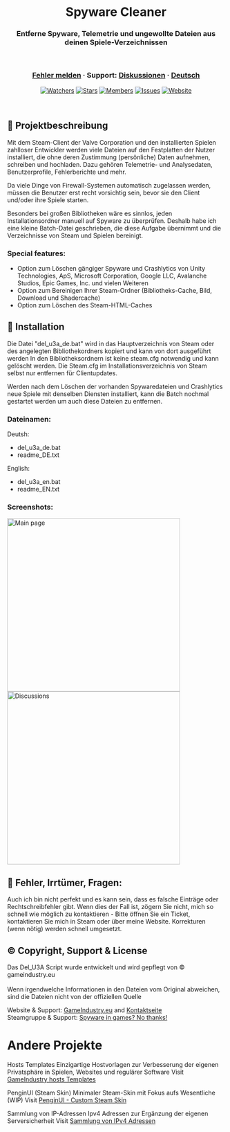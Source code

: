 <h1 align="center">Spyware Cleaner</h1>
<h3 align="center">Entferne Spyware, Telemetrie und ungewollte Dateien aus deinen Spiele-Verzeichnissen</h3>

<br />

<h3 align="center">
  <a href="https://github.com/KodoPengin/Del_U3A/issues">Fehler melden</a>
  <span> · </span>
  Support: <a href="https://github.com/KodoPengin/Del_U3A/discussions">Diskussionen</a>
  <span> · </span>
  <a href="../docs/README.md">Deutsch</a>
</h3>
 <p align="center">
    <a href="https://github.com/KodoPengin/Del_U3A/watchers"><img alt="Watchers" src="https://img.shields.io/github/watchers/KodoPengin/Del_U3A.svg?color=0088ff" /></a>
    <a href="https://github.com/KodoPengin/Del_U3A/stargazers"><img alt="Stars" src="https://img.shields.io/github/stars/KodoPengin/Del_U3A.svg?color=0088ff" /></a>
    <a href="https://github.com/KodoPengin/Del_U3A/network/members"><img alt="Members" src="https://img.shields.io/github/forks/KodoPengin/Del_U3A.svg?color=0088ff" /></a>
    <a href="https://github.com/KodoPengin/Del_U3A/issues"><img alt="Issues" src="https://img.shields.io/github/issues/KodoPengin/Del_U3A.svg?color=0088ff" /></a>
		<a href="https://gameindustry.eu"><img alt="Website" src="https://img.shields.io/badge/website-online-blue?url=https%3A%2F%2Fgameindustry.eu?color=0088ff" /></a>
  </p>
<br />

## 📝 Projektbeschreibung
Mit dem Steam-Client der Valve Corporation und den installierten Spielen zahlloser Entwickler werden viele Dateien auf den Festplatten der Nutzer installiert, die ohne deren Zustimmung (persönliche) Daten aufnehmen, schreiben und hochladen. Dazu gehören Telemetrie- und Analysedaten, Benutzerprofile, Fehlerberichte und mehr.

Da viele Dinge von Firewall-Systemen automatisch zugelassen werden, müssen die Benutzer erst recht vorsichtig sein, bevor sie den Client und/oder ihre Spiele starten.

Besonders bei großen Bibliotheken wäre es sinnlos, jeden Installationsordner manuell auf Spyware zu überprüfen. Deshalb habe ich eine kleine Batch-Datei geschrieben, die diese Aufgabe übernimmt und die Verzeichnisse von Steam und Spielen bereinigt.

### Special features:
- Option zum Löschen gängiger Spyware und Crashlytics von Unity Technologies, ApS, Microsoft Corporation, Google LLC, Avalanche Studios, Epic Games, Inc. und vielen Weiteren
- Option zum Bereinigen Ihrer Steam-Ordner (Bibliotheks-Cache, Bild, Download und Shadercache)
- Option zum Löschen des Steam-HTML-Caches

## 📖 Installation
Die Datei "del_u3a_de.bat" wird in das Hauptverzeichnis von Steam oder des angelegten Bibliothekordners kopiert und kann von dort ausgeführt werden
In den Bibliotheksordnern ist keine steam.cfg notwendig und kann gelöscht werden. Die Steam.cfg im Installationsverzeichnis von Steam selbst nur entfernen für Clientupdates.

Werden nach dem Löschen der vorhanden Spywaredateien und Crashlytics neue Spiele mit denselben Diensten installiert, kann die Batch nochmal gestartet werden um auch diese Dateien zu entfernen.

### Dateinamen:

Deutsh:
- del_u3a_de.bat
- readme_DE.txt

English:
- del_u3a_en.bat
- readme_EN.txt

### Screenshots:
<p float="left">
<img src="https://www.gameindustry.eu/images/git/del_U3A.webp" alt="Main page" width="400"">
<img src="https://www.gameindustry.eu/images/git/del_U3A_explorer.webp" alt="Discussions" width="400"">
</p>

## 🐞 Fehler, Irrtümer, Fragen:
Auch ich bin nicht perfekt und es kann sein, dass es falsche Einträge oder Rechtschreibfehler gibt. Wenn dies der Fall ist, zögern Sie nicht, mich so schnell wie möglich zu kontaktieren - Bitte öffnen Sie ein Ticket, kontaktieren Sie mich in Steam oder über meine Website. Korrekturen (wenn nötig) werden schnell umgesetzt.

## © Copyright, Support & License
Das Del_U3A Script wurde entwickelt und wird gepflegt von © gameindustry.eu<br><br>
Wenn irgendwelche Informationen in den Dateien vom Original abweichen, sind die Dateien nicht von der offiziellen Quelle

Website & Support: <a href="https://www.gameindustry.eu">GameIndustry.eu</a> and <a href="https://www.gameindustry.eu/u/kontakt/">Kontaktseite</a><br>
Steamgruppe & Support: <a href="https://steamcommunity.com/groups/penguindome/">Spyware in games? No thanks!</a>

# Andere Projekte
Hosts Templates
Einzigartige Hostvorlagen zur Verbesserung der eigenen Privatsphäre in Spielen, Websites und regulärer Software
Visit <a href="https://github.com/KodoPengin/GameIndustry-hosts-Template">GameIndustry hosts Templates</a>

PenginUI (Steam Skin)
Minimaler Steam-Skin mit Fokus aufs Wesentliche (WIP)
Visit <a href="https://github.com/KodoPengin/PenginUI">PenginUI - Custom Steam Skin</a>

Sammlung von IP-Adressen
Ipv4 Adressen zur Ergänzung der eigenen Serversicherheit
Visit <a href="https://github.com/KodoPengin/Collection-of-IP-addresses">Sammlung von IPv4 Adressen</a>
